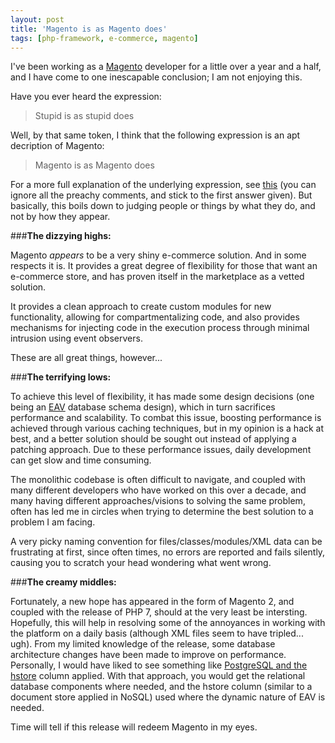 ```yaml
---
layout: post
title: 'Magento is as Magento does'
tags: [php-framework, e-commerce, magento]
---
```


I've been working as a [Magento](http://magento.com/) developer for a little over a year and a half, and I have come to one inescapable conclusion; I am not enjoying this.

Have you ever heard the expression:

> Stupid is as stupid does

Well, by that same token, I think that the following expression is an apt decription of Magento:

> Magento is as Magento does

For a more full explanation of the underlying expression, see [this](http://answers.google.com/answers/threadview?id=392986) (you can ignore all the preachy comments, and stick to the first answer given). But basically, this boils down to judging people or things by what they do, and not by how they appear.

###**The dizzying highs:**

Magento *appears* to be a very shiny e-commerce solution. And in some respects it is. It provides a great degree of flexibility for those that want an e-commerce store, and has proven itself in the marketplace as a vetted solution. 

It provides a clean approach to create custom modules for new functionality, allowing for compartmentalizing code, and also provides mechanisms for injecting code in the execution process through minimal intrusion using event observers. 

These are all great things, however...

###**The terrifying lows:**

To achieve this level of flexibility, it has made some design decisions (one being an [EAV](https://en.wikipedia.org/wiki/Entity%E2%80%93attribute%E2%80%93value_model) database schema design), which in turn sacrifices performance and scalability. To combat this issue, boosting performance is achieved through various caching techniques, but in my opinion is a hack at best, and a better solution should be sought out instead of applying a patching approach. Due to these performance issues, daily development can get slow and time consuming.

The monolithic codebase is often difficult to navigate, and coupled with many different developers who have worked on this over a decade, and many having different approaches/visions to solving the same problem, often has led me in circles when trying to determine the best solution to a problem I am facing.

A very picky naming convention for files/classes/modules/XML data can be frustrating at first, since often times, no errors are reported and fails silently, causing you to scratch your head wondering what went wrong.

###**The creamy middles:** 

Fortunately, a new hope has appeared in the form of Magento 2, and coupled with the release of PHP 7, should at the very least be intersting. Hopefully, this will help in resolving some of the annoyances in working with the platform on a daily basis (although XML files seem to have tripled... ugh). From my limited knowledge of the release, some database architecture changes have been made to improve on performance. Personally, I would have liked to see something like [PostgreSQL and the hstore](http://www.postgresql.org/docs/current/static/hstore.html) column applied. With that approach, you would get the relational database components where needed, and the hstore column (similar to a document store applied in NoSQL) used where the dynamic nature of EAV is needed.

Time will tell if this release will redeem Magento in my eyes.